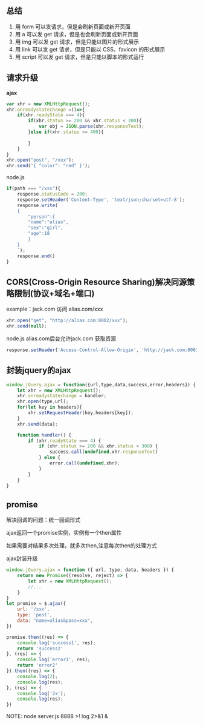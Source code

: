 ## 总结
1. 用 form 可以发请求，但是会刷新页面或新开页面
2. 用 a 可以发 get 请求，但是也会刷新页面或新开页面
3. 用 img 可以发 get 请求，但是只能以图片的形式展示
4. 用 link 可以发 get 请求，但是只能以 CSS、favicon 的形式展示
5. 用 script 可以发 get 请求，但是只能以脚本的形式运行

## 请求升级
**ajax**
```js
var xhr = new XMLHttpRequest();
xhr.onreadystatechange =()=>{
    if(xhr.readyState === 4){
        if(xhr.status >= 200 && xhr.status < 300){
            var obj = JSON.parse(xhr.responseText);
        }else if(xhr.status >= 400){
            
        }
    }
}
xhr.open("post", "/xxx");
xhr.send('{ "color": "red" }');
```
node.js
```js
if(path === "/xxx"){
    response.statusCode = 200;
    response.setHeader('Content-Type', 'text/json;charset=utf-8');
    response.write(`
    {
        "person":{
        "name":"alias",
        "sex":"girl",
        "age":18
        }
    }
    `);
    response.end()
}
```

## CORS(Cross-Origin Resource Sharing)解决同源策略限制(协议+域名+端口)
example：jack.com 访问 alias.com/xxx
```js
xhr.open("get", "http://alias.com:8002/xxx");
xhr.send(null);
```

node.js alias.com后台允许jack.com 获取资源
```js
response.setHeader('Access-Control-Allow-Origin', 'http://jack.com:8001');
```


## 封装jquery的ajax
```js
window.jQuery.ajax = function({url,type,data,success,error,headers}) {
    let xhr = new XMLHttpRequest();
    xhr.onreadystatechange = handler;
    xhr.open(type,url);
    for(let key in headers){
        xhr.setRequestHeader(key,headers[key]);
    }
    xhr.send(data);

    function handler() {
        if (xhr.readyState === 4) {
            if (xhr.status >= 200 && xhr.status < 300) {
                success.call(undefined,xhr.responseText)
            } else {
                error.call(undefined,xhr);
            }
        }
    }
}
```

## promise
解决回调的问题：统一回调形式

ajax返回一个promise实例，实例有一个then属性

如果需要对结果多次处理，就多次then,注意每次then的处理方式

ajax封装升级
```js
window.jQuery.ajax = function ({ url, type, data, headers }) {
    return new Promise((resolve, reject) => {
        let xhr = new XMLHttpRequest();
        //...
    }
}
let promise = $.ajax({
    url: '/xxx',
    type: 'post',
    data: "name=alias&pass=xxx",
})

promise.then((res) => {
    console.log('success1', res);
    return 'success2'
}, (res) => {
    console.log('error1', res);
    return 'error2'
}).then((res) => {
    console.log(2);
    console.log(res);
}, (res) => {
    console.log('2x');
    console.log(res);
})
```



NOTE: node server.js 8888 >! log 2>&1 &